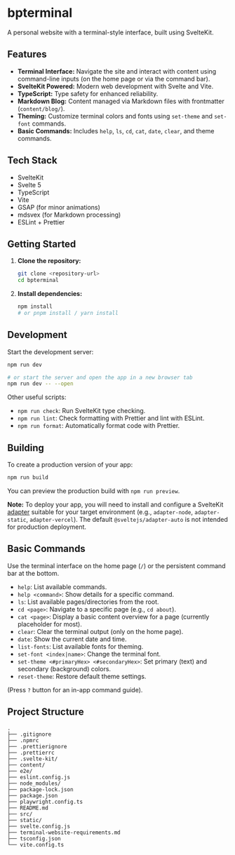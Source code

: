 # bpterminal

A personal website with a terminal-style interface, built using SvelteKit.

## Features

*   **Terminal Interface:** Navigate the site and interact with content using command-line inputs (on the home page or via the command bar).
*   **SvelteKit Powered:** Modern web development with Svelte and Vite.
*   **TypeScript:** Type safety for enhanced reliability.
*   **Markdown Blog:** Content managed via Markdown files with frontmatter (`content/blog/`).
*   **Theming:** Customize terminal colors and fonts using `set-theme` and `set-font` commands.
*   **Basic Commands:** Includes `help`, `ls`, `cd`, `cat`, `date`, `clear`, and theme commands.

## Tech Stack

*   SvelteKit
*   Svelte 5
*   TypeScript
*   Vite
*   GSAP (for minor animations)
*   mdsvex (for Markdown processing)
*   ESLint + Prettier

## Getting Started

1.  **Clone the repository:**
    ```bash
    git clone <repository-url>
    cd bpterminal
    ```

2.  **Install dependencies:**
    ```bash
    npm install
    # or pnpm install / yarn install
    ```

## Development

Start the development server:

```bash
npm run dev

# or start the server and open the app in a new browser tab
npm run dev -- --open
```

Other useful scripts:

*   `npm run check`: Run SvelteKit type checking.
*   `npm run lint`: Check formatting with Prettier and lint with ESLint.
*   `npm run format`: Automatically format code with Prettier.

## Building

To create a production version of your app:

```bash
npm run build
```

You can preview the production build with `npm run preview`.

**Note:** To deploy your app, you will need to install and configure a SvelteKit [adapter](https://kit.svelte.dev/docs/adapters) suitable for your target environment (e.g., `adapter-node`, `adapter-static`, `adapter-vercel`). The default `@sveltejs/adapter-auto` is not intended for production deployment.

## Basic Commands

Use the terminal interface on the home page (`/`) or the persistent command bar at the bottom.

*   `help`: List available commands.
*   `help <command>`: Show details for a specific command.
*   `ls`: List available pages/directories from the root.
*   `cd <page>`: Navigate to a specific page (e.g., `cd about`).
*   `cat <page>`: Display a basic content overview for a page (currently placeholder for most).
*   `clear`: Clear the terminal output (only on the home page).
*   `date`: Show the current date and time.
*   `list-fonts`: List available fonts for theming.
*   `set-font <index|name>`: Change the terminal font.
*   `set-theme <#primaryHex> <#secondaryHex>`: Set primary (text) and secondary (background) colors.
*   `reset-theme`: Restore default theme settings.

(Press `?` button for an in-app command guide).

## Project Structure

```
.
├── .gitignore
├── .npmrc
├── .prettierignore
├── .prettierrc
├── .svelte-kit/
├── content/
├── e2e/
├── eslint.config.js
├── node_modules/
├── package-lock.json
├── package.json
├── playwright.config.ts
├── README.md
├── src/
├── static/
├── svelte.config.js
├── terminal-website-requirements.md
├── tsconfig.json
└── vite.config.ts
```

